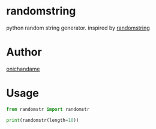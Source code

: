 # randomstring

python random string generator. inspired by [randomstring](https://www.npmjs.com/package/randomstring)

# Author

[onichandame](https://github.com/onichandame)

# Usage

```python
from randomstr import randomstr

print(randomstr(length=10))
```

